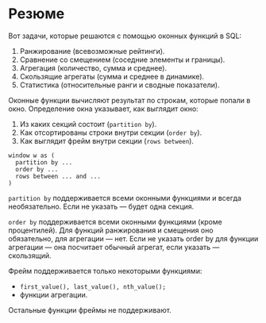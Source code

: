 # Резюме

Вот задачи, которые решаются с помощью оконных функций в SQL:

  1. Ранжирование (всевозможные рейтинги).
  2. Сравнение со смещением (соседние элементы и границы).
  3. Агрегация (количество, сумма и среднее).
  4. Скользящие агрегаты (сумма и среднее в динамике).
  5. Статистика (относительные ранги и сводные показатели).

  
Оконные функции вычисляют результат по строкам, которые попали в окно. 
Определение окна указывает, как выглядит окно:

  1. Из каких секций состоит (`partition by`).
  2. Как отсортированы строки внутри секции (`order by`).
  3. Как выглядит фрейм внутри секции (`rows between`).

```
window w as (
  partition by ...
  order by ...
  rows between ... and ...
)
```

`partition by` поддерживается всеми оконными функциями и всегда необязательно. Если не указать — будет одна секция.

`order by` поддерживается всеми оконными функциями (кроме процентилей). Для функций ранжирования и смещения оно обязательно, для агрегации — нет. Если не указать order by для функции агрегации — она посчитает обычный агрегат, если указать — скользящий.

Фрейм поддерживается только некоторыми функциями:

  * `first_value(), last_value(), nth_value();`
  * функции агрегации.

Остальные функции фреймы не поддерживают.
